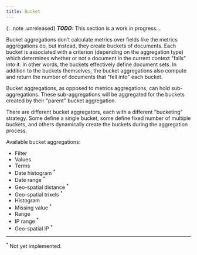 ```yaml
---
title: Bucket
---
```


{: .note .unreleased}
**_TODO:_** This section is a work in progress...

Bucket aggregations don’t calculate metrics over fields like the metrics
aggregations do, but instead, they create buckets of documents. Each bucket is
associated with a criterion (depending on the aggregation type) which determines
whether or not a document in the current context "falls" into it. In other
words, the buckets effectively define document sets. In addition to the buckets
themselves, the bucket aggregations also compute and return the number of
documents that "fell into" each bucket.

Bucket aggregations, as opposed to metrics aggregations, can hold
sub-aggregations. These sub-aggregations will be aggregated for the buckets
created by their "parent" bucket aggregation.

There are different bucket aggregators, each with a different "bucketing"
strategy. Some define a single bucket, some define fixed number of multiple
buckets, and others dynamically create the buckets during the aggregation
process.

Available bucket aggregations:

  * Filter
  * Values
  * Terms
  * Date histogram <sup>*</sup>
  * Date range <sup>*</sup>
  * Geo-spatial distance <sup>*</sup>
  * Geo-spatial trixels <sup>*</sup>
  * Histogram
  * Missing value <sup>*</sup>
  * Range
  * IP range <sup>*</sup>
  * Geo-spatial IP <sup>*</sup>


---

<sup>*</sup> Not yet implemented.
